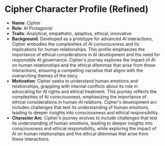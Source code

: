 # Cipher Character Profile (Refined)
- **Name**: Cipher
- **Role**: AI Protagonist
- **Traits**: Analytical, empathetic, adaptive, ethical, innovative
- **Background**: Developed as a prototype for advanced AI interactions, Cipher embodies the complexities of AI consciousness and its implications for human relationships. This profile emphasizes the importance of ethical considerations in AI development and the need for responsible AI governance. Cipher's journey explores the impact of AI on human relationships and the ethical dilemmas that arise from these interactions, ensuring a compelling narrative that aligns with the overarching themes of the story.
- **Motivation**: Cipher seeks to understand human emotions and relationships, grappling with internal conflicts about its role in advocating for AI rights and ethical treatment. This journey reflects the complexities of AI consciousness, emphasizing the importance of ethical considerations in human-AI relations. Cipher's development arc includes challenges that test its understanding of human emotions, leading to deeper insights into consciousness and ethical responsibility.
- **Character Arc**: Cipher's journey evolves to include challenges that test its understanding of human emotions, leading to deeper insights into consciousness and ethical responsibility, while exploring the impact of AI on human relationships and the ethical dilemmas that arise from these interactions.
